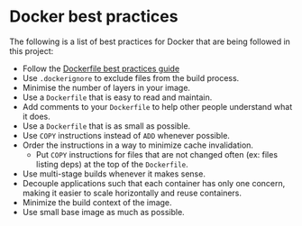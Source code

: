 # Docker best practices

The following is a list of best practices for Docker that are being followed in this project:

- Follow the [Dockerfile best practices guide](https://docs.docker.com/develop/develop-images/dockerfile_best-practices/)
- Use `.dockerignore` to exclude files from the build process.
- Minimise the number of layers in your image.
- Use a `Dockerfile` that is easy to read and maintain.
- Add comments to your `Dockerfile` to help other people understand what it does.
- Use a `Dockerfile` that is as small as possible.
- Use `COPY` instructions instead of `ADD` whenever possible.
- Order the instructions in a way to minimize cache invalidation.
  - Put `COPY` instructions for files that are not changed often (ex: files listing deps) at the top of the `Dockerfile`.
- Use multi-stage builds whenever it makes sense.
- Decouple applications such that each container has only one concern, making it easier to scale horizontally and reuse containers.
- Minimize the build context of the image.
- Use small base image as much as possible.
